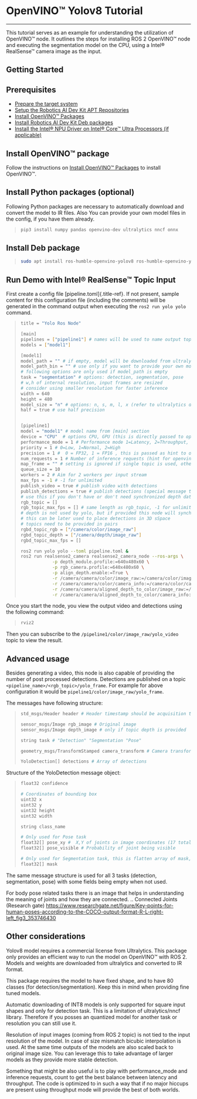 
# OpenVINO™ Yolov8 Tutorial

---

This tutorial serves as an example for understanding the utilization of
OpenVINO™ node. It outlines the steps for installing ROS 2 OpenVINO™
node and executing the segmentation model on the CPU, using a Intel®
RealSense™ camera image as the input.

## Getting Started

## Prerequisites

- [Prepare the target system](https://docs.openedgeplatform.intel.com/edge-ai-suites/robotics-ai-suite/main/robotics/gsg_robot/prepare-system.html)
- [Setup the Robotics AI Dev Kit APT Repositories](https://docs.openedgeplatform.intel.com/edge-ai-suites/robotics-ai-suite/main/robotics/gsg_robot/apt-setup.html)
- [Install OpenVINO™ Packages](https://docs.openedgeplatform.intel.com/edge-ai-suites/robotics-ai-suite/main/robotics/gsg_robot/install-openvino.html)
- [Install Robotics AI Dev Kit Deb packages](https://docs.openedgeplatform.intel.com/edge-ai-suites/robotics-ai-suite/main/robotics/gsg_robot/install.html)
- [Install the Intel® NPU Driver on Intel® Core™ Ultra Processors (if applicable)](https://docs.openedgeplatform.intel.com/edge-ai-suites/robotics-ai-suite/main/robotics/gsg_robot/install-npu-driver.html)

## Install OpenVINO™ package

Follow the instructions on [Install OpenVINO™ Packages](https://docs.openedgeplatform.intel.com/edge-ai-suites/robotics-ai-suite/main/robotics/gsg_robot/install-openvino.html) to install OpenVINO™.

## Install Python packages (optional)

Following Python packages are necessary to automatically download and
convert the model to IR files. Also You can provide your own model files
in the config, if you have them already.

> ```bash
> pip3 install numpy pandas openvino-dev ultralytics nncf onnx
> ```

## Install Deb package

> ```bash
> sudo apt install ros-humble-openvino-yolov8 ros-humble-openvino-yolov8-msgs
> ```

## Run Demo with Intel® RealSense™ Topic Input

First create a config file [pipeline.toml]{.title-ref}. If not present,
sample content for this configuration file (including the comments) will
be generated in the command output when executing the
`ros2 run yolo yolo` command.

> ```bash
> title = "Yolo Ros Node"
>
> [main]
> pipelines = ["pipeline1"] # names will be used to name output topics
> models = ["model1"]
>
> [model1]
> model_path = "" # if empty, model will be downloaded from ultralytics, otherwise provide path to .xml file or other format supported by openvino
> model_path_bin = "" # use only if you want to provide your own model in openvino format, and there you need to provide path to .bin file
> # following options are only used if model_path is empty
> task = "segmentation" # options: detection, segmentation, pose
> # w,h of internal resolution, input frames are resized
> # consider using smaller resolution for faster inference
> width = 640
> height = 480
> model_size = "n" # options: n, s, m, l, x (refer to ultralytics docs)
> half = true # use half precision
>
>
> [pipeline1]
> model = "model1" # model name from [main] section
> device = "CPU"  # options CPU, GPU (this is directly passed to openvino)
> performance_mode = 1 # Performance mode 1=Latency, 2=Throughput, 3=Cumulative throughput
> priority = 1 # 0=Low, 1=Normal, 2=High
> precision = 1 #  0 = FP32, 1 = FP16 , this is passed as hint to openvino
> num_requests = 1 # Number of inference requests (hint for openvino) recommended 1 per input stream
> map_frame = "" # setting is ignored if single topic is used, otherwise it will be used to synchronize camera location
> queue_size = 10
> workers = 2 # Aim for 2 workers per input stream
> max_fps = -1 # -1 for unlimited
> publish_video = true # publish video with detections
> publish_detections = true # publish detections (special message type), can be used to generate video with detections
> # use this if you don't have or don't need synchronized depth data
> rgb_topic = []
> rgb_topic_max_fps = [] # same length as rgb_topic, -1 for unlimited will assume -1 for all topics if not provided
> # depth is not used by yolo, but if provided this node will synchronize rgb and depth and transform to camera frame
> # this can be later used to place detections in 3D sSpace
> # topics need to be provided in pairs
> rgbd_topic_rgb = ["/camera/color/image_raw"]
> rgbd_topic_depth = ["/camera/depth/image_raw"]
> rgbd_topic_max_fps = []
> ```
>
> ```bash
> ros2 run yolo yolo --toml pipeline.toml &
> ros2 run realsense2_camera realsense2_camera_node --ros-args \
>             -p depth_module.profile:=640x480x60 \
>             -p rgb_camera.profile:=640x480x60 \
>             -p align_depth.enable:=True \
>             -r /camera/camera/color/image_raw:=/camera/color/image_raw \
>             -r /camera/camera/color/camera_info:=/camera/color/camera_info \
>             -r /camera/camera/aligned_depth_to_color/image_raw:=/camera/depth/image_raw \
>             -r /camera/camera/aligned_depth_to_color/camera_info:=/camera/depth/camera_info
> ```

Once you start the node, you view the output video and detections using
the following command:

> ```bash
> rviz2
> ```

Then you can subscribe to the `/pipeline1/color/image_raw/yolo_video`
topic to view the result.

## Advanced usage

Besides generating a video, this node is also capable of providing the
number of post processed detections. Detections are published on a topic
`<pipeline_name>/<rgb_topic>/yolo_frame`. For example for above
configuration it would be `pipeline1/color/image_raw/yolo_frame`.

The messages have following structure:

> ```bash
> std_msgs/Header header # Header timestamp should be acquisition time of image
>
> sensor_msgs/Image rgb_image # Original image
> sensor_msgs/Image depth_image # only if topic depth is provided
>
> string task # "Detection" "Segmentation "Pose"
>
> geometry_msgs/TransformStamped camera_transform # Camera transform captured at the time of image arrival
>
> YoloDetection[] detections # Array of detections
> ```

Structure of the YoloDetection message object:

> ```bash
> float32 confidence
>
> # Coordinates of bounding box
> uint32 x
> uint32 y
> uint32 height
> uint32 width
>
> string class_name
>
> # Only used for Pose task
> float32[] pose_xy #  X,Y of joints in image coordinates (17 total)
> float32[] pose_visible # Probability of joint being visible
>
> # Only used for Segmentation task, this is flatten array of mask, same size as bounding box
> float32[] mask
> ```

The same message structure is used for all 3 tasks (detection,
segmentation, pose) with some fields being empty when not used.

For body pose related tasks there is an image that helps in
understanding the meaning of joints and how they are connected. ..
Connected Joints (Research gate)
<https://www.researchgate.net/figure/Key-points-for-human-poses-according-to-the-COCO-output-format-R-L-right-left_fig3_353746430>

## Other considerations

Yolov8 model requires a commercial license from Ultralytics. This
package only provides an efficient way to run the model on OpenVINO™
with ROS 2. Models and weights are downloaded from ultralytics and
converted to IR format.

This package requires the model to have fixed shape, and to have 80
classes (for detection/segmentation). Keep this in mind when providing
fine tuned models.

Automatic downloading of INT8 models is only supported for square input
shapes and only for detection task. This is a limitation of
ultralytics/nncf library. Therefore if you posses an quantized model for
another task or resolution you can still use it.

Resolution of input images (coming from ROS 2 topic) is not tied to the
input resolution of the model. In case of size mismatch bicubic
interpolation is used. At the same time outputs of the models are also
scaled back to original image size. You can leverage this to take
advantage of larger models as they provide more stable detection.

Something that might be also useful is to play with performance_mode and
inference requests, count to get the best balance between latency and
throughput. The code is optimized to in such a way that if no major
hiccups are present using throughput mode will provide the best of both
worlds.
